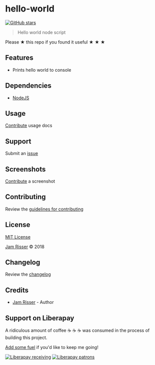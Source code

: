 # hello-world

[![GitHub stars](https://img.shields.io/github/stars/codejamninja/hello-world.svg?style=social&label=Stars)](https://github.com/codejamninja/hello-world)

> Hello world node script

Please ★ this repo if you found it useful ★ ★ ★


## Features

* Prints hello world to console


## Dependencies

* [NodeJS](https://nodejs.org)


## Usage

[Contribute](https://github.com/codejamninja/hello-world/blob/master/CONTRIBUTING.md) usage docs


## Support

Submit an [issue](https://github.com/codejamninja/hello-world/issues/new)


## Screenshots

[Contribute](https://github.com/codejamninja/hello-world/blob/master/CONTRIBUTING.md) a screenshot


## Contributing

Review the [guidelines for contributing](https://github.com/codejamninja/hello-world/blob/master/CONTRIBUTING.md)


## License

[MIT License](https://github.com/codejamninja/hello-world/blob/master/LICENSE)

[Jam Risser](https://codejam.ninja) © 2018


## Changelog

Review the [changelog](https://github.com/codejamninja/hello-world/blob/master/CHANGELOG.md)


## Credits

* [Jam Risser](https://codejam.ninja) - Author


## Support on Liberapay

A ridiculous amount of coffee ☕ ☕ ☕ was consumed in the process of building this project.

[Add some fuel](https://liberapay.com/codejamninja/donate) if you'd like to keep me going!

[![Liberapay receiving](https://img.shields.io/liberapay/receives/codejamninja.svg?style=flat-square)](https://liberapay.com/codejamninja/donate)
[![Liberapay patrons](https://img.shields.io/liberapay/patrons/codejamninja.svg?style=flat-square)](https://liberapay.com/codejamninja/donate)
